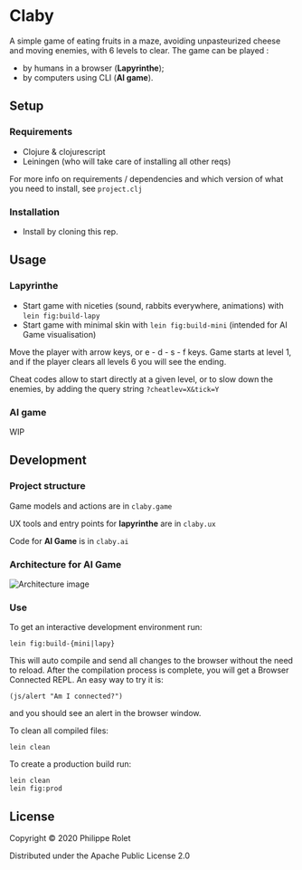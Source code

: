 # Claby

A simple game of eating fruits in a maze, avoiding unpasteurized cheese and moving enemies, with 6 levels to clear. The game can be played :
- by humans in a browser (**Lapyrinthe**);
- by computers using CLI (**AI game**).

## Setup

### Requirements ###
- Clojure & clojurescript
- Leiningen (who will take care of installing all other reqs)

For more info on requirements / dependencies and which version of what you need to install, see `project.clj`

### Installation
- Install by cloning this rep.

## Usage

### Lapyrinthe ###

- Start game with niceties (sound, rabbits everywhere, animations) with ``lein fig:build-lapy``
- Start game with minimal skin with ``lein fig:build-mini`` (intended for AI Game visualisation)

Move the player with arrow keys, or e - d - s - f keys. Game starts at level 1, and if the player clears all levels 6 you will see the ending.

Cheat codes allow to start directly at a given level, or to slow down the enemies, by adding the query string `?cheatlev=X&tick=Y`

### AI game ###

WIP

## Development

### Project structure
Game models and actions are in ``claby.game``

UX tools and entry points for **lapyrinthe** are in ``claby.ux``

Code for **AI Game** is in ``claby.ai``

### Architecture for AI Game

![Architecture image](https://docs.google.com/drawings/d/e/2PACX-1vT1ogu40fw8SG1oWGnR4WCJE3kmnCFcYzwMuLwiAuGbJ1vb8V2M8JzLFYiwczdS6D6cYqsMLmmyFO-_/pub?w=960&h=720)

### Use
To get an interactive development environment run:

    lein fig:build-{mini|lapy}

This will auto compile and send all changes to the browser without the
need to reload. After the compilation process is complete, you will
get a Browser Connected REPL. An easy way to try it is:

    (js/alert "Am I connected?")

and you should see an alert in the browser window.

To clean all compiled files:

	lein clean

To create a production build run:

	lein clean
	lein fig:prod


## License

Copyright © 2020 Philippe Rolet

Distributed under the Apache Public License 2.0
